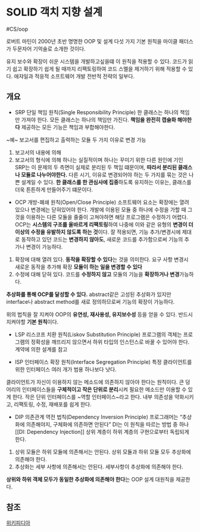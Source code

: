 # SOLID 객치 지향 설계
#CS/oop

로버트 마틴이 2000년 초반 명명한 OOP 및 설계 다섯 가지 기본 원칙을 마이클 패더스가 두문자어 기억술로 소개한 것이다.

유지 보수와 확장이 쉬운 시스템을 개발하고싶을떄 이 원칙을 적용할 수 있다.
코드가 읽기 쉽고
확장하기 쉽게 될 때까지 리팩토링하여 
코드 스멜을 제거하기 위해 적용할 수 있다.
애쟈일과 적응적 소프트웨어 개발 전반적 전략의 일부다.

## 개요
* SRP
단일 책임 원칙(Single Responsibility Principle)
한 클래스는 하나의 책임만 가져야 한다.
모든 클래스는 하나의 책임만 가진다.
**책임을 완전히 캡슐화 해야한다**
제공하는 모든 기능은 책임과 부합해야한다.

~예~
보고서를 편집하고 출력하는 모듈
두 가지 이유로 변경 가능
1. 보고서의 내용에 의해
2. 보고서의 형식에 의해
하나는 실질적이며 하나는 꾸미기 위한 다른 원인에 기인
SRP는 이 문제의 두 측면이 실제로 분리된 두 책임 떄문이며, **따라서 분리된 클래스나 모듈로 나누어야한다.**
다른 시기, 이유로 변경되어야 하는 두 가지를 묶는 것은 나쁜 설계일 수 있다.
**한 클래스를 한 관심사에 집중**하도록 유지하는 이유는, 클래스를 더욱 튼튼하게 만들어주기 떄문이다. 


* OCP
개방-폐쇄 원칙(Open/Close Principle)
소프트웨어 요소는 확장에는 열려 있으나 변경에는 닫혀있어야 한다.
개발에 이용된 모듈 중 하나에 수정을 가할 때 그것을 이용하는 다른 모듈을 줄줄이 고쳐야하면 해당 프로그램은 수정하기 어렵다. 
OCP는 **시스템의 구조를 올바르게 리팩토링**하여 나중에 이와 같은 유형의 **변경이 더 이상의 수정을 유발하지 않도록 하는 것**이다.
잘 적용되면, 기능 추가/변경시에 제대로 동작하고 있던 코드는 **변경하지 않아도**, 새로운 코드를 추가함으로써 기능의 추가나 변경이 가능하다.

1. 확장에 대해 열려 있다.
**동작을 확장할 수 있다**는 것을 의미한다. 요구 사항 변경시 새로운 동작을 추가해 확장
**모듈이 하는 일을 변경할 수 있다**
2. 수정에 대해 닫혀 있다.
코드를 **수정하지 않고** 모듈의 기능을 **확장하거나 변경**가능하다. 

**추상화를 통해 OCP를 달성할 수 있다.**
abstract같은 고성된 추상화가 있지만 interface나 abstract method를 새로 정의하므로써 기능의 확장이 가능하다. 

위의 법칙을 잘 지켜야 OOP의 **유연성, 재사용성, 유지보수성** 등을 얻을 수 있다. 반드시 지켜야할 **기본 원칙**이다.


* LSP
리스코프 치환 원칙(Liskov Substitution Principle)
프로그램의 객체는 프로그램의 정확성을 깨뜨리지 않으면서 하위 타입의 인스턴스로 바꿀 수 있어야 한다. 계약에 의한 설계를 참고


* ISP
인터페이스 확장 원칙(Interface Segregation Principle)
특정 클라이언트를 위한 인터페이스 여러 개가 범용 하나보다 낫다.

클라이언트가 자신이 이용하지 않는 메소드에 의존하지 않아야 한다는 원칙이다. 
큰 덩어리의 인터페이스들을 **구체적이고 작은 단위로 분리**시켜 필요한 메소드만 이용할 수 있게 한다. 
작은 단위 인터페이스를 ~역할 인터페이스~라고 한다. 
내부 의존성을 약화시키고, 리팩토링, 수정, 재배포를 쉽게 한다. 


* DIP
의존관계 역전 법칙(Dependency Inversion Principle)
프로그래머는 “추상화에 의존해야지, 구체화에 의존하면 안된다”
DI는 이 원칙을 따르는 방법 중 하나
[[DI: Dependency Injection]]
상위 계층이 하위 계층의 구현으로부터 독립되게 한다. 
1. 상위 모듈은 하위 모듈에 의존해서는 안된다. 상위 모듈과 하위 모듈 모두 추상화에 의존해야 한다.
2. 추상화는 세부 사항에 의존해서는 안된다. 세부사항이 추상화에 의존해야 한다.

**상위와 하위 객체 모두가 동일한 추상화에 의존해야 한다**는 OOP 설계 대원칙을 제공한다.




## 참조
[위키피디아](https://ko.wikipedia.org/wiki/SOLID_(객체_지향_설계))

